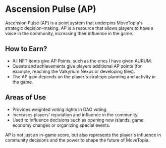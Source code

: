 # Ascension Pulse (AP)

Ascension Pulse (AP) is a point system that underpins MoveTopia's strategic decision-making. AP is a resource that allows players to have a voice in the community, increasing their influence in the game.

## How to Earn?

- All NFT items give AP Points, such as the ones I have given AURUM.
- Quests and achievements give players additional AP points (for example, reaching the Valkyrium Nexus or developing tiles).
- The AP gain depends on the player's strategic planning and activity in the game.

## Areas of Use

- Provides weighted voting rights in DAO voting.
- Increases players' reputation and influence in the community.
- Used to influence decisions such as opening new islands, game economy changes or organizing special events.

AP is not just an in-game score, but also represents the player's influence in community decisions and the power to shape the future of MoveTopia.
